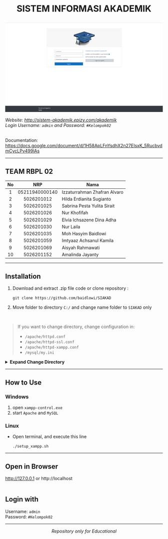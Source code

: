 # <p align="center"><strong>SISTEM INFORMASI AKADEMIK</strong><p>

<a target="_blank">[![Website Preview](/locale/login_page.png)](http://sistem-akademik.epizy.com/akademik)</a>

<i>Website: http://sistem-akademik.epizy.com/akademik <br>
Login Username: `admin` and Password: `#Kelompok02`</i> <br>

<br>Documentation: https://docs.google.com/document/d/1H58ApLFnYsdhX2n27EIsxK_5RucbvdmCycLPv499lAs <br>
    
***

## TEAM RBPL 02
| No | NRP | Nama |
| :---: | :---: | --- |
| 1 |  05211940000140| Izzaturrahman Zhafran Alvaro |
| 2 |  5026201012    | Hilda Erdianita Sugianto |
| 3 |  5026201025    | Sabrina Pesta Yulita Sirait |
| 4 |  5026201026    | Nur Khofifah |
| 5 |  5026201029    | Elvia Ichsazene Dina Adha |
| 6 |  5026201030    | Nur Laila |
| 7 |  5026201035    | Moh Hasyim Baidlowi |
| 8 |  5026201059    | Imtyaaz Achsanul Kamila |
| 9 |  5026201069    | Aisyah Rahmawati |
| 10 | 5026201152    | Amalinda Jayanty |

***

## Installation
1. Download and extract .zip file code or clone repository :
    ```
    git clone https://github.com/baidlowi/SIAKAD
    ```
2. Move folder to directory `C:/` and change name folder to `SIAKAD` only
<br>

> If you want to change directory, change configuration in:
>- `/apache/httpd.conf`
>- `/apache/httpd-ssl.conf`
>- `/apache/httpd-xampp.conf`
>- `/mysql/my.ini`

<details>
<summary><strong>Expand Change Directory</strong></summary>

- Open file
<img src="https://user-images.githubusercontent.com/79616397/172536545-c15b9ba1-e102-4a09-95f7-16d194a58297.png"> <br>

- Find and replace `C:/` to your directory. example:
<img src="https://user-images.githubusercontent.com/79616397/172536709-cf4fbb7d-bc09-48b1-a196-5f58a7986fcc.png">
</details>

***

## How to Use
### Windows
1. open `xampp-control.exe` <br>
2. start `Apache` and `MySQL`

### Linux
- Open terminal, and execute this line
  ```
  ./setup_xampp.sh
  ```
***

## Open in Browser
http://127.0.0.1 or http://localhost <br>
<br>
## Login with
Username: `admin` <br>
Password: `#Kelompok02`
***

<p align="center"><i>Repository only for Educational</i></p>
